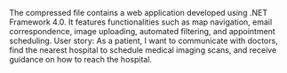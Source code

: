 
The compressed file contains a web application developed using .NET Framework 4.0. It features functionalities such as map navigation, email correspondence, image uploading, automated filtering, and appointment scheduling. User story: As a patient, I want to communicate with doctors, find the nearest hospital to schedule medical imaging scans, and receive guidance on how to reach the hospital.

